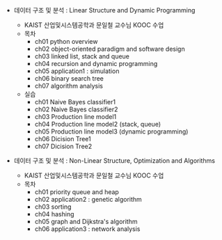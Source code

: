 - 데이터 구조 및 분석 : Linear Structure and Dynamic Programming
    - KAIST 산업및시스템공학과 문일철 교수님 KOOC 수업
    - 목차
        - ch01 python overview
        - ch02 object-oriented paradigm and software design
        - ch03 linked list, stack and queue
        - ch04 recursion and dynamic programming
        - ch05 application1 : simulation
        - ch06 binary search tree
        - ch07 algorithm analysis
    - 실습
        - ch01 Naive Bayes classifier1
        - ch02 Naive Bayes classifier2
        - ch03 Production line model1
        - ch04 Production line model2 (stack, queue)
        - ch05 Production line model3 (dynamic programming)
        - ch06 Dicision Tree1
        - ch07 Dicision Tree2

- 데이터 구조 및 분석 : Non-Linear Structure, Optimization and Algorithms
    - KAIST 산업및시스템공학과 문일철 교수님 KOOC 수업
    - 목차
        - ch01 priority queue and heap
        - ch02 application2 : genetic algorithm
        - ch03 sorting
        - ch04 hashing
        - ch05 graph and Dijkstra's algorithm
        - ch06 application3 : network analysis